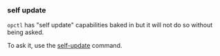 ### self update

`opctl` has "self update" capabilities baked in but it will not do so
without being asked.

To ask it, use the [self-update](../cli/self_update.md) command.

